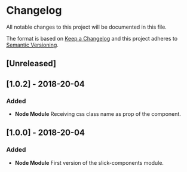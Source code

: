 # Changelog

All notable changes to this project will be documented in this file.

The format is based on [Keep a Changelog](http://keepachangelog.com/en/1.0.0/)
and this project adheres to [Semantic Versioning](http://semver.org/spec/v2.0.0.html).

## [Unreleased]

## [1.0.2] - 2018-20-04

### Added

* **Node Module** Receiving css class name as prop of the component.

## [1.0.0] - 2018-20-04

### Added

* **Node Module** First version of the slick-components module.
